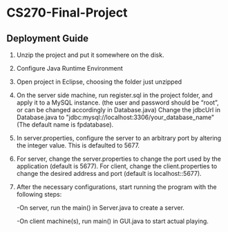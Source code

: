 # CS270-Final-Project

## Deployment Guide
1. Unzip the project and put it somewhere on the disk. 

2. Configure Java Runtime Environment

3. Open project in Eclipse, choosing the folder just unzipped

4. On the server side machine, run register.sql in the project folder, and apply it to a MySQL instance. (the user and password should be “root”, or can be changed accordingly in Database.java) Change the jdbcUrl in Database.java to "jdbc:mysql://localhost:3306/your_database_name" (The default name is fpdatabase). 

5. In server.properties, configure the server to an arbitrary port by altering the integer value. This is defaulted to 5677. 

6. For server, change the server.properties to change the port used by the application (default is 5677). For client, change the client.properties to change the desired address and port (default is localhost::5677). 

7. After the necessary configurations, start running the program with the following steps:

   -On server, run the main() in Server.java to create a server.
   
   -On client machine(s), run main() in GUI.java to start actual playing.
